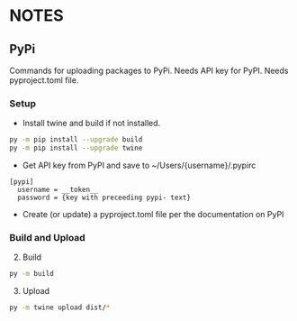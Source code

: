 # NOTES


## PyPi

Commands for uploading packages to PyPi. Needs API key for PyPI. Needs pyproject.toml file.

### Setup
- Install twine and build if not installed.
```bash
py -m pip install --upgrade build
py -m pip install --upgrade twine
```

- Get API key from PyPI and save to ~/Users/{username}/.pypirc
```
[pypi]
  username = __token__
  password = {key with preceeding pypi- text}
```

- Create (or update) a pyproject.toml file per the documentation on PyPI

### Build and Upload
2. Build
```bash
py -m build
```

3. Upload
```bash
py -m twine upload dist/*
````